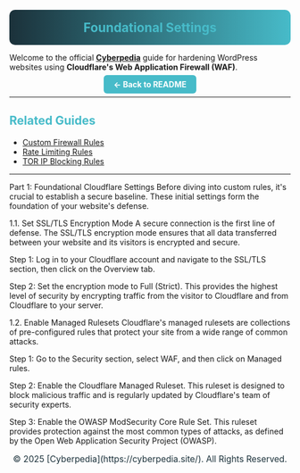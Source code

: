 <!-- Gradient Banner -->
<p align="center" style="background: linear-gradient(90deg, #1b313a 0%, #47bbc9 100%); padding: 18px 0; border-radius: 10px;">
  <b style="color:#47bbc9; font-size:1.6em;">Foundational Settings</b>
</p>

Welcome to the official [**Cyberpedia**](https://cyberpedia.site/) guide for hardening WordPress websites using **Cloudflare's Web Application Firewall (WAF)**.  

<p align="center">
  <a href="../README.md" style="background:#47bbc9; color:#fff; padding:8px 18px; border-radius:6px; text-decoration:none; font-weight:bold;">← Back to README</a>
</p>

---

## <span style="color:#47bbc9">Related Guides</span>
- [Custom Firewall Rules](custom-firewall-rules.md)
- [Rate Limiting Rules](rate-limiting-rules.md)
- [TOR IP Blocking Rules](tor-ip-block-rules.md)

---

Part 1: Foundational Cloudflare Settings
Before diving into custom rules, it's crucial to establish a secure baseline. These initial settings form the foundation of your website's defense.

1.1. Set SSL/TLS Encryption Mode
A secure connection is the first line of defense. The SSL/TLS encryption mode ensures that all data transferred between your website and its visitors is encrypted and secure.

Step 1: Log in to your Cloudflare account and navigate to the SSL/TLS section, then click on the Overview tab.

Step 2: Set the encryption mode to Full (Strict). This provides the highest level of security by encrypting traffic from the visitor to Cloudflare and from Cloudflare to your server.

1.2. Enable Managed Rulesets
Cloudflare's managed rulesets are collections of pre-configured rules that protect your site from a wide range of common attacks.

Step 1: Go to the Security section, select WAF, and then click on Managed rules.

Step 2: Enable the Cloudflare Managed Ruleset. This ruleset is designed to block malicious traffic and is regularly updated by Cloudflare's team of security experts.

Step 3: Enable the OWASP ModSecurity Core Rule Set. This ruleset provides protection against the most common types of attacks, as defined by the Open Web Application Security Project (OWASP).

<p align="center" style="color:#1b313a; font-size: 1.1em;">
  © 2025 [Cyberpedia](https://cyberpedia.site/). All Rights Reserved.
</p>

